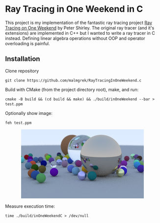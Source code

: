 # Ray Tracing in One Weekend in C

This project is my implementation of the fantastic ray tracing project [Ray
Tracing on One
Weekend](https://raytracing.github.io/books/RayTracingInOneWeekend.html "Link to
book") by Peter Shirley. The original ray tracer (and it's extensions) are
implemented in C++ but I wanted to write a ray tracer in C instead. Defining
linear algebra operations without OOP and operator overloading is painful.

## Installation

Clone repository

``` shell
git clone https://github.com/malmgrek/RayTracingInOneWeekend.c
```

Build with CMake (from the project directory root), make, and run:

``` shell
cmake -B build && (cd build && make) && ./build/inOneWeekend --bar > test.ppm
```

Optionally show image:

``` shell
feh test.ppm
```

<p align="center"> <img src="https://raw.githubusercontent.com/malmgrek/RayTracingInOneWeekend.c/master/resources/images/example.png"
  </p>

Measure execution time:

``` shell
time ./build/inOneWeekendC > /dev/null
```

